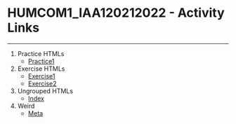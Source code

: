 # HUMCOM1_IAA120212022 - Activity Links
***
1. Practice HTMLs
    * [Practice1](https://jimmycaticatii.github.io/HUMCOM1_IAA120212022/Practice1.html "My Webpage Title")
2. Exercise HTMLs
    * [Exercise1](https://jimmycaticatii.github.io/HUMCOM1_IAA120212022/Exercise1.html "Exercise 1")
    * [Exercise2](https://jimmycaticatii.github.io/HUMCOM1_IAA120212022/Exercise2.html "Jimmy Caticat II - Resume")
3. Ungrouped HTMLs
    * [Index](https://jimmycaticatii.github.io/HUMCOM1_IAA120212022/Index.html "Setting Up My Website")
4. Weird
    * [Meta]("https://jimmycaticatii.github.io/HUMCOM1_IAA120212022/Meta.html "Meta Tag")